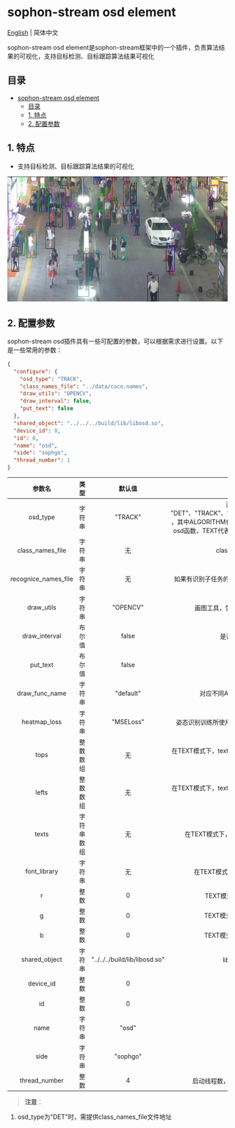 # sophon-stream osd element

[English](README_EN.md) | 简体中文

sophon-stream osd element是sophon-stream框架中的一个插件，负责算法结果的可视化，支持目标检测、目标跟踪算法结果可视化

## 目录
- [sophon-stream osd element](#sophon-stream-osd-element)
  - [目录](#目录)
  - [1. 特点](#1-特点)
  - [2. 配置参数](#2-配置参数)

## 1. 特点
* 支持目标检测、目标跟踪算法结果的可视化

![track.jpg](pics/track.jpg)

## 2. 配置参数
sophon-stream osd插件具有一些可配置的参数，可以根据需求进行设置。以下是一些常用的参数：

```json
{
  "configure": {
    "osd_type": "TRACK",
    "class_names_file": "../data/coco.names",
    "draw_utils": "OPENCV",
    "draw_interval": false,
    "put_text": false
  },
  "shared_object": "../../../build/lib/libosd.so",
  "device_id": 0,
  "id": 0,
  "name": "osd",
  "side": "sophgo",
  "thread_number": 1
}
```

|      参数名      |  类型  |              默认值               |                 说明                  |
| :--------------: | :----: | :-------------------------------: | :-----------------------------------: |
|     osd_type     | 字符串 |              "TRACK"              | 画图类型，包括 "DET"、"TRACK"、"POSE"、"ALGORITHM"、"TEXT" ，其中ALGORITHM代表使用draw_func_name所对应的osd函数，TEXT代表在原图任意位置使用硬件绘制文字|
| class_names_file | 字符串 |                无                 |         class name文件的路径          |
| recognice_names_file | 字符串 |                无             |         如果有识别子任务的话，表示识别类别名字文件的路径          |
|    draw_utils    | 字符串 |             "OPENCV"              |    画图工具，包括 "OPENCV"，"BMCV"    |
|  draw_interval   | 布尔值 |               false               |          是否画出未采样的帧           |
|     put_text     | 布尔值 |               false               |             是否输出文本              |
|    draw_func_name    | 字符串 |             "default"              |    对应不同ALGORITHM中的osd方式    |
|  heatmap_loss  |   字符串   | "MSELoss" | 姿态识别训练所使用的损失函数，暂只支持MSELoss |
|    tops     |  整数数组  |                 无                 |              在TEXT模式下，texts中每个字符串距离图片顶部的垂直距离               |
|    lefts     |  整数数组  |                 无                 |              在TEXT模式下，texts中每个字符串距离图片左侧的水平距离               |
|    texts     |  字符串数组  |                 无                 |              在TEXT模式下，要显示的文本内容组成的数组               |
|    font_library     |  字符串  |                 无                 |              在TEXT模式下使用的字体库文件的路径               |
|    r    |  整数  |                 0                 |              TEXT模式中文字颜色的r通道值               |
|    g    |  整数  |                 0                 |              TEXT模式中文字颜色的g通道值               |
|    b     |  整数  |                 0                 |              TEXT模式中文字颜色的b通道值               |
|  shared_object   | 字符串 | "../../../build/lib/libosd.so" |         libosd 动态库路径          |
|    device_id     |  整数  |                 0                 |              tpu 设备号               |
|        id        |  整数  |                 0                 |              element id               |
|       name       | 字符串 |               "osd"               |             element 名称              |
|       side       | 字符串 |             "sophgo"              |               设备类型                |
|  thread_number   |  整数  |                 4                 | 启动线程数，需要保证和处理码流数一致  |

> **注意**：
1. osd_type为"DET"时，需提供class_names_file文件地址

